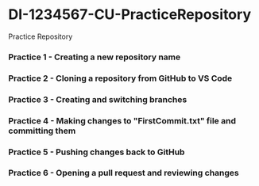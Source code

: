 # DI-1234567-CU-PracticeRepository
Practice Repository


### Practice 1 - Creating a new repository name
### Practice 2 - Cloning a repository from GitHub to VS Code
### Practice 3 - Creating and switching branches
### Practice 4 - Making changes to "FirstCommit.txt" file and committing them
### Practice 5 - Pushing changes back to GitHub
### Practice 6 - Opening a pull request and reviewing changes

